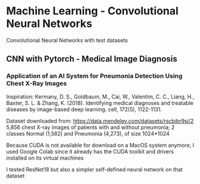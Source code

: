 # Machine Learning - Convolutional Neural Networks
Convolutional Neural Networks with test datasets


## CNN with Pytorch - Medical Image Diagnosis 
### Application of an AI System for Pneumonia Detection Using Chest X-Ray Images

Inspiration: Kermany, D. S., Goldbaum, M., Cai, W., Valentim, C. C., Liang, H., Baxter, S. L. & Zhang, K. (2018). Identifying medical diagnoses and treatable diseases by image-based deep learning. cell, 172(5), 1122-1131.

Dataset downloaded from: https://data.mendeley.com/datasets/rscbjbr9sj/2
5,856 chest X-ray images of patients with and without pneumonia; 2 classes Normal (1,582) and Pneumonia (4,273), of size 1024*1024

Because CUDA is not available for download on a MacOS system anymore, I used Google Colab since it already has the CUDA toolkit and drivers installed on its virtual machines

I tested ResNet18 but also a simpler self-defined neural network on that dataset





